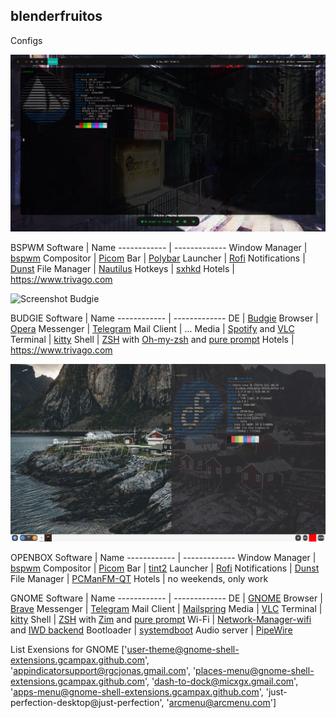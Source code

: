 ## blenderfruitos

Configs

![Screenshot](screenshot_2.png)


BSPWM
Software | Name
------------ | -------------
Window Manager | [bspwm](https://github.com/baskerville/bspwm)
Compositor | [Picom](https://github.com/yshui/picom)
Bar | [Polybar](https://github.com/Polybar/polybar)
Launcher | [Rofi](https://github.com/davatorium/rofi)
Notifications | [Dunst](https://github.com/dunst-project/dunst)
File Manager | [Nautilus](https://gitlab.gnome.org/GNOME/nautilus)
Hotkeys | [sxhkd](https://github.com/baskerville/sxhkd)
Hotels | https://www.trivago.com

![Screenshot Budgie](https://i.imgur.com/3Mq1OtB.png)


BUDGIE
Software | Name
------------ | -------------
DE | [Budgie](https://github.com/solus-project/budgie)
Browser | [Opera](https://www.opera.com/en)
Messenger | [Telegram](https://telegram.org)
Mail Client | ...
Media | [Spotify](https://www.spotify.com) and [VLC](http://www.videolan.org/vlc/) 
Terminal | [kitty](https://sw.kovidgoyal.net/kitty/)
Shell | [ZSH](https://www.zsh.org) with [Oh-my-zsh](https://ohmyz.sh) and [pure prompt](https://github.com/sindresorhus/pure)
Hotels | https://www.trivago.com

![Screenshot_Openbox](2022-05-25-105836_1920x1080_scrot.png)


OPENBOX
Software | Name
------------ | -------------
Window Manager | [bspwm](https://github.com/baskerville/bspwm)
Compositor | [Picom](https://github.com/yshui/picom)
Bar | [tint2](https://gitlab.com/o9000/tint2)
Launcher | [Rofi](https://github.com/davatorium/rofi)
Notifications | [Dunst](https://github.com/dunst-project/dunst)
File Manager | [PCManFM-QT](https://github.com/lxqt/pcmanfm-qt)
Hotels | no weekends, only work


GNOME
Software | Name
------------ | -------------
DE | [GNOME](https://github.com/solus-project/budgie)
Browser | [Brave](https://brave.com)
Messenger | [Telegram](https://telegram.org)
Mail Client | [Mailspring](https://getmailspring.com/)
Media | [VLC](http://www.videolan.org/vlc/) 
Terminal | [kitty](https://sw.kovidgoyal.net/kitty/)
Shell | [ZSH](https://www.zsh.org) with [Zim](https://zimfw.sh/) and [pure prompt](https://github.com/sindresorhus/pure)
Wi-Fi | [Network-Manager-wifi](https://networkmanager.dev/) and [IWD backend](https://iwd.wiki.kernel.org/)
Bootloader | [systemdboot](https://systemd.io/BOOT_LOADER_INTERFACE/)
Audio server | [PipeWire](https://pipewire.org/)

List Exensions for GNOME ['user-theme@gnome-shell-extensions.gcampax.github.com', 'appindicatorsupport@rgcjonas.gmail.com', 'places-menu@gnome-shell-extensions.gcampax.github.com', 'dash-to-dock@micxgx.gmail.com', 'apps-menu@gnome-shell-extensions.gcampax.github.com', 'just-perfection-desktop@just-perfection', 'arcmenu@arcmenu.com']
